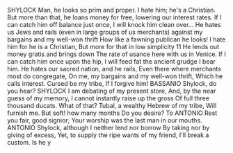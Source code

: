SHYLOCK 
Man, he looks so prim and proper. I hate him; he's a Christian. But more than that, he loans money for free, lowering our interest rates. If I can catch him off balance just once, I will knock him clean over... He hates us Jews and rails (even in large groups of us merchants) against my bargains and my well-won thrift
How like a fawning publican he looks! I hate him for he is a Christian, But more for that in low simplicity 11 He lends out money gratis and brings down The rate of usance here with us in Venice. If I can catch him once upon the hip, I will feed fat the ancient grudge I bear him. He hates our sacred nation, and he rails, Even there where merchants most do congregate, On me, my bargains and my well-won thrift, Which he calls interest. Cursed be my tribe, If I forgive him! 
BASSANIO Shylock, do you hear? 
SHYLOCK I am debating of my present store, And, by the near guess of my memory, I cannot instantly raise up the gross Of full three thousand ducats. What of that? Tubal, a wealthy Hebrew of my tribe, Will furnish me. But soft! how many months Do you desire? To 
ANTONIO Rest you fair, good signior; Your worship was the last man in our mouths. 
ANTONIO Shylock, although I neither lend nor borrow By taking nor by giving of excess, Yet, to supply the ripe wants of my friend, I'll break a custom. Is he y